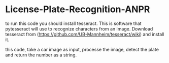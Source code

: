 # License-Plate-Recognition-ANPR
to run this code you should install tesseract. This is software that pytesseract will use to recognize characters from an image.
Download tesseract from (https://github.com/UB-Mannheim/tesseract/wiki) and install it.			

this code, take a car image as input, processe the image, detect the plate and return the number as a string.
